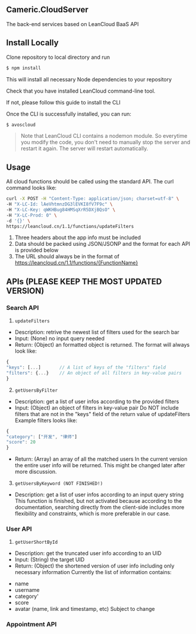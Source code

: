## Cameric.CloudServer ##

The back-end services based on LeanCloud BaaS API

## Install Locally ##

  Clone repository to local directory and run

```Bash
$ npm install
```
  This will install all necessary Node dependencies to your repository

  Check that you have installed LeanCloud command-line tool.

  If not, please follow this guide to install the CLI

  Once the CLI is successfully installed, you can run:
```Bash
$ avoscloud
```

>Note that LeanCloud CLI contains a nodemon module.
>So everytime you modify the code, you don't need to manually stop the server and restart it again.
>The server will restart automatically.

## Usage ##
All cloud functions should be called using the standard API. The curl command looks like:
```Bash
curl -X POST -H "Content-Type: application/json; charset=utf-8" \
-H "X-LC-Id: lAeVhtmnzDG3lEVKI8fV7F9c" \
-H "X-LC-Key: qWKHBug84HMSqXrR5DXjBQsO" \
-H "X-LC-Prod: 0" \
-d '{}' \
https://leancloud.cn/1.1/functions/updateFilters
```

1.  Three headers about the app info must be included
2.  Data should be packed using JSON/JSONP and the format for each API is provided below
3.  The URL should always be in the format of https://leancloud.cn/1.1/functions/{FunctionName}

## APIs (PLEASE KEEP THE MOST UPDATED VERSION) ##

### Search API ###
1.  `updateFilters`
-   Description: retrive the newest list of filters used for the search bar
-   Input: (None) no input query needed
-   Return: (Object) an formatted object is returned. The format will always look like:
```JavaScript
{
"keys": [...]       // A list of keys of the "filters" field
"filters": {...}    // An object of all filters in key-value pairs
}
```

2.  `getUsersByFilter`
-    Description: get a list of user infos according to the provided filters
-    Input: (Object) an object of filters in key-value pair
Do NOT include filters that are not in the "keys" field of the return value of updateFilters
Example filters looks like:
```JavaScript
{
"category": ["开发", "律师"]
"score": 20
}
```
-    Return: (Array) an array of all the matched users
In the current version the entire user info will be returned.
This might be changed later after more discussion.

3.  `getUsersByKeyword (NOT FINISHED!)`
-    Description: get a list of user infos according to an input query string
This function is finished, but not activated because according to the documentation,
searching directly from the client-side includes more flexibility and constraints,
which is more preferable in our case.

### User API ###
1.  `getUserShortById`
-    Description: get the truncated user info according to an UID
-    Input: (String) the target UID
-    Return: (Object) the shortened version of user info including only necessary information
Currently the list of information contains:
+    name
+    username
+    category'
+    score
+    avatar (name, link and timestamp, etc)
Subject to change

### Appointment API ###